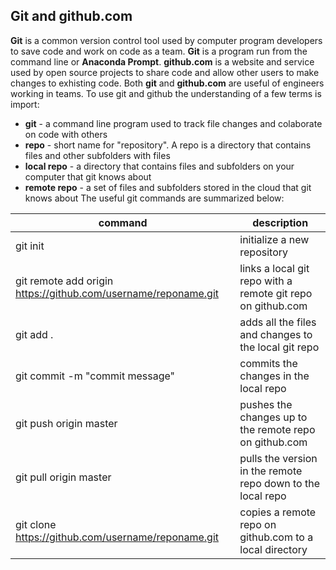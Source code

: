 
## Git and github.com
**Git** is a common version control tool used by computer program developers to save code and work on code as a team. **Git** is a program run from the command line or **Anaconda Prompt**.
**github.com** is a website and service used by open source projects to share code and allow other users to make changes to exhisting code.
Both **git** and **github.com** are useful of engineers working in teams.
To use git and github the understanding of a few terms is import:

 * **git** - a command line program used to track file changes and colaborate on code with others
 * **repo** - short name for "repository". A repo is a directory that contains files and other subfolders with files
 * **local repo** -  a directory that contains files and subfolders on your computer that git knows about
 * **remote repo** - a set of files and subfolders stored in the cloud that git knows about
The useful git commands are summarized below:

| command | description |
| --- | --- |
| git init | initialize a new repository |
| git remote add origin https://github.com/username/reponame.git | links a local git repo with a remote git repo on github.com |
| git add . | adds all the files and changes to the local git repo |
| git commit -m "commit message" | commits the changes in the local repo |
| git push origin master | pushes the changes up to the remote repo on github.com |
| git pull origin master | pulls the version in the remote repo down to the local repo |
| git clone https://github.com/username/reponame.git | copies a remote repo on github.com to a local directory |

 

